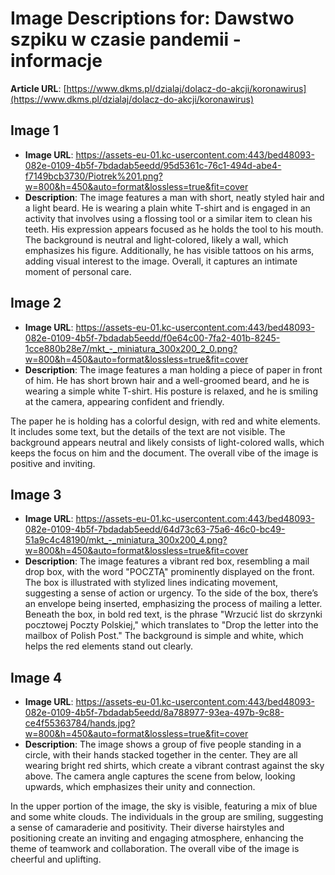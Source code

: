 # Image Descriptions for: Dawstwo szpiku w czasie pandemii - informacje

**Article URL**: [https://www.dkms.pl/dzialaj/dolacz-do-akcji/koronawirus](https://www.dkms.pl/dzialaj/dolacz-do-akcji/koronawirus)

## Image 1
- **Image URL**: https://assets-eu-01.kc-usercontent.com:443/bed48093-082e-0109-4b5f-7bdadab5eedd/95d5361c-76c1-494d-abe4-f7149bcb3730/Piotrek%201.png?w=800&h=450&auto=format&lossless=true&fit=cover
- **Description**: The image features a man with short, neatly styled hair and a light beard. He is wearing a plain white T-shirt and is engaged in an activity that involves using a flossing tool or a similar item to clean his teeth. His expression appears focused as he holds the tool to his mouth. The background is neutral and light-colored, likely a wall, which emphasizes his figure. Additionally, he has visible tattoos on his arms, adding visual interest to the image. Overall, it captures an intimate moment of personal care.

## Image 2
- **Image URL**: https://assets-eu-01.kc-usercontent.com:443/bed48093-082e-0109-4b5f-7bdadab5eedd/f0e64c00-7fa2-401b-8245-1cce880b28e7/mkt_-_miniatura_300x200_2_0.png?w=800&h=450&auto=format&lossless=true&fit=cover
- **Description**: The image features a man holding a piece of paper in front of him. He has short brown hair and a well-groomed beard, and he is wearing a simple white T-shirt. His posture is relaxed, and he is smiling at the camera, appearing confident and friendly. 

The paper he is holding has a colorful design, with red and white elements. It includes some text, but the details of the text are not visible. The background appears neutral and likely consists of light-colored walls, which keeps the focus on him and the document. The overall vibe of the image is positive and inviting.

## Image 3
- **Image URL**: https://assets-eu-01.kc-usercontent.com:443/bed48093-082e-0109-4b5f-7bdadab5eedd/64d73c63-75a6-46c0-bc49-51a9c4c48190/mkt_-_miniatura_300x200_4.png?w=800&h=450&auto=format&lossless=true&fit=cover
- **Description**: The image features a vibrant red box, resembling a mail drop box, with the word "POCZTĄ" prominently displayed on the front. The box is illustrated with stylized lines indicating movement, suggesting a sense of action or urgency. To the side of the box, there’s an envelope being inserted, emphasizing the process of mailing a letter. Beneath the box, in bold red text, is the phrase "Wrzucić list do skrzynki pocztowej Poczty Polskiej," which translates to "Drop the letter into the mailbox of Polish Post." The background is simple and white, which helps the red elements stand out clearly.

## Image 4
- **Image URL**: https://assets-eu-01.kc-usercontent.com:443/bed48093-082e-0109-4b5f-7bdadab5eedd/8a788977-93ea-497b-9c88-ce4f55363784/hands.jpg?w=800&h=450&auto=format&lossless=true&fit=cover
- **Description**: The image shows a group of five people standing in a circle, with their hands stacked together in the center. They are all wearing bright red shirts, which create a vibrant contrast against the sky above. The camera angle captures the scene from below, looking upwards, which emphasizes their unity and connection.

In the upper portion of the image, the sky is visible, featuring a mix of blue and some white clouds. The individuals in the group are smiling, suggesting a sense of camaraderie and positivity. Their diverse hairstyles and positioning create an inviting and engaging atmosphere, enhancing the theme of teamwork and collaboration. The overall vibe of the image is cheerful and uplifting.

